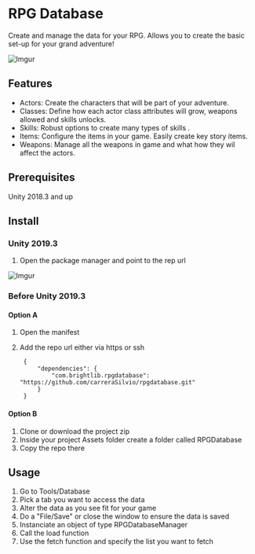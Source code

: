 # RPG Database
Create and manage the data for your RPG. Allows you to create the basic set-up for your grand adventure!

![Imgur](https://i.imgur.com/4b4oGt8.gif)

## Features
* Actors: Create the characters that will be part of your adventure.
* Classes: Define how each actor class attributes will grow, weapons allowed and skills unlocks.
* Skills: Robust options to create many types of skills .
* Items: Configure the items in your game. Easily create key story items.
* Weapons: Manage all the weapons in game and what how they wil affect the actors.

## Prerequisites
Unity 2018.3 and up

## Install

### Unity 2019.3
1. Open the package manager and point to the rep url

![Imgur](https://i.imgur.com/iYGgINz.png)

### Before Unity 2019.3

#### Option A
1. Open the manifest
2. Add the repo url either via https or ssh

		{
    		"dependencies": {
        		"com.brightlib.rpgdatabase": "https://github.com/carreraSilvio/rpgdatabase.git"
    		}
		}

#### Option B
1. Clone or download the project zip
2. Inside your project Assets folder create a folder called RPGDatabase
3. Copy the repo there

## Usage
1. Go to Tools/Database
2. Pick a tab you want to access the data
3. Alter the data as you see fit for your game
4. Do a "File/Save" or close the window to ensure the data is saved
5. Instanciate an object of type RPGDatabaseManager
6. Call the load function
7. Use the fetch function and specify the list you want to fetch